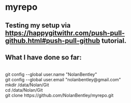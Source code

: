 # myrepo
## Testing my setup via https://happygitwithr.com/push-pull-github.html#push-pull-github tutorial.
## What I have done so far:
<br>
git config --global user.name "NolanBentley"
<br>
git config --global user.email "nolanbentley@gmail.com"
<br>
mkdir /data/Nolan/Git
<br>
cd /data/Nolan/Git
<br>
git clone https://github.com/NolanBentley/myrepo.git

